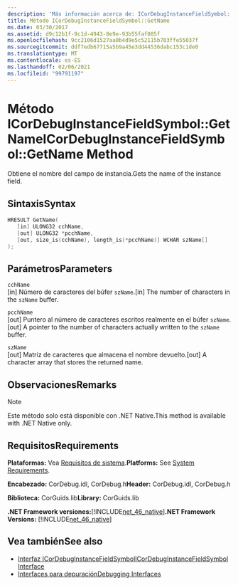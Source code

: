 ```yaml
---
description: 'Más información acerca de: ICorDebugInstanceFieldSymbol:: GetName (método)'
title: Método ICorDebugInstanceFieldSymbol::GetName
ms.date: 03/30/2017
ms.assetid: d9c12b1f-9c1d-4943-8e9e-93b55faf085f
ms.openlocfilehash: 9cc2106d1527aa0b4d9e5c52115b703ffe55037f
ms.sourcegitcommit: ddf7edb67715a5b9a45e3dd44536dabc153c1de0
ms.translationtype: MT
ms.contentlocale: es-ES
ms.lasthandoff: 02/06/2021
ms.locfileid: "99791197"
---
```

# <a name="icordebuginstancefieldsymbolgetname-method"></a><span data-ttu-id="39b10-103">Método ICorDebugInstanceFieldSymbol::GetName</span><span class="sxs-lookup"><span data-stu-id="39b10-103">ICorDebugInstanceFieldSymbol::GetName Method</span></span>

<span data-ttu-id="39b10-104">Obtiene el nombre del campo de instancia.</span><span class="sxs-lookup"><span data-stu-id="39b10-104">Gets the name of the instance field.</span></span>  
  
## <a name="syntax"></a><span data-ttu-id="39b10-105">Sintaxis</span><span class="sxs-lookup"><span data-stu-id="39b10-105">Syntax</span></span>  
  
```cpp  
HRESULT GetName(  
   [in] ULONG32 cchName,
   [out] ULONG32 *pcchName,
   [out, size_is(cchName), length_is(*pcchName)] WCHAR szName[]  
);  
```  
  
## <a name="parameters"></a><span data-ttu-id="39b10-106">Parámetros</span><span class="sxs-lookup"><span data-stu-id="39b10-106">Parameters</span></span>  

 `cchName`  
 <span data-ttu-id="39b10-107">[in] Número de caracteres del búfer `szName`.</span><span class="sxs-lookup"><span data-stu-id="39b10-107">[in] The number of characters in the `szName` buffer.</span></span>  
  
 `pcchName`  
 <span data-ttu-id="39b10-108">[out] Puntero al número de caracteres escritos realmente en el búfer `szName`.</span><span class="sxs-lookup"><span data-stu-id="39b10-108">[out] A pointer to the number of characters actually written to the `szName` buffer.</span></span>  
  
 `szName`  
 <span data-ttu-id="39b10-109">[out] Matriz de caracteres que almacena el nombre devuelto.</span><span class="sxs-lookup"><span data-stu-id="39b10-109">[out] A character array that stores the returned name.</span></span>  
  
## <a name="remarks"></a><span data-ttu-id="39b10-110">Observaciones</span><span class="sxs-lookup"><span data-stu-id="39b10-110">Remarks</span></span>  
  
> [!NOTE]
> <span data-ttu-id="39b10-111">Este método solo está disponible con .NET Native.</span><span class="sxs-lookup"><span data-stu-id="39b10-111">This method is available with .NET Native only.</span></span>  
  
## <a name="requirements"></a><span data-ttu-id="39b10-112">Requisitos</span><span class="sxs-lookup"><span data-stu-id="39b10-112">Requirements</span></span>  

 <span data-ttu-id="39b10-113">**Plataformas:** Vea [Requisitos de sistema](../../get-started/system-requirements.md).</span><span class="sxs-lookup"><span data-stu-id="39b10-113">**Platforms:** See [System Requirements](../../get-started/system-requirements.md).</span></span>  
  
 <span data-ttu-id="39b10-114">**Encabezado:** CorDebug.idl, CorDebug.h</span><span class="sxs-lookup"><span data-stu-id="39b10-114">**Header:** CorDebug.idl, CorDebug.h</span></span>  
  
 <span data-ttu-id="39b10-115">**Biblioteca:** CorGuids.lib</span><span class="sxs-lookup"><span data-stu-id="39b10-115">**Library:** CorGuids.lib</span></span>  
  
 <span data-ttu-id="39b10-116">**.NET Framework versiones:**[!INCLUDE[net_46_native](../../../../includes/net-46-native-md.md)]</span><span class="sxs-lookup"><span data-stu-id="39b10-116">**.NET Framework Versions:** [!INCLUDE[net_46_native](../../../../includes/net-46-native-md.md)]</span></span>  
  
## <a name="see-also"></a><span data-ttu-id="39b10-117">Vea también</span><span class="sxs-lookup"><span data-stu-id="39b10-117">See also</span></span>

- [<span data-ttu-id="39b10-118">Interfaz ICorDebugInstanceFieldSymbol</span><span class="sxs-lookup"><span data-stu-id="39b10-118">ICorDebugInstanceFieldSymbol Interface</span></span>](icordebuginstancefieldsymbol-interface.md)
- [<span data-ttu-id="39b10-119">Interfaces para depuración</span><span class="sxs-lookup"><span data-stu-id="39b10-119">Debugging Interfaces</span></span>](debugging-interfaces.md)
